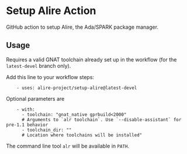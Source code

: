 # Setup Alire Action

GitHub action to setup Alire, the Ada/SPARK package manager.

## Usage

Requires a valid GNAT toolchain already set up in the workflow (for the
`latest-devel` branch only).

Add this line to your workflow steps:
```
    - uses: alire-project/setup-alire@latest-devel
```

Optional parameters are
```
    - with:
      - toolchain: "gnat_native gprbuild<2000"
      # Arguments to `alr toolchain`. Use `--disable-assistant` for pre-1.1 behavior
      - toolchain_dir: ""
      # Location where toolchains will be installed"
```

The command line tool `alr` will be available in `PATH`.
